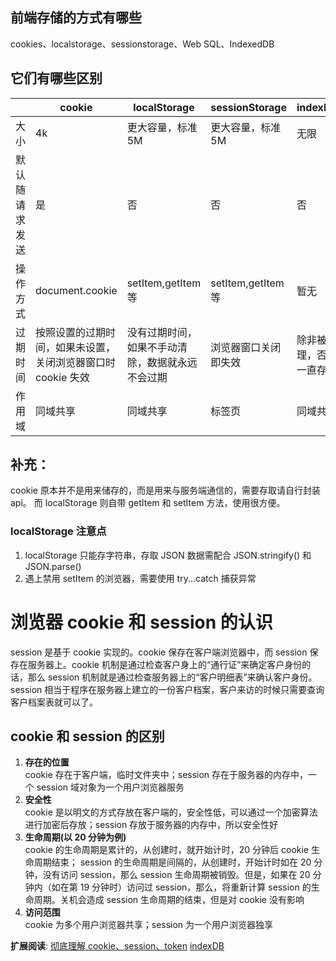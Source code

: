 ## 前端存储的方式有哪些
cookies、localstorage、sessionstorage、Web SQL、IndexedDB
## 它们有哪些区别
||cookie|localStorage|sessionStorage|indexDB|
|-|-|-|-|-|
|大小|4k|更大容量，标准 5M|更大容量，标准 5M|无限|
|默认随请求发送|是|否|否|否|
|操作方式|document.cookie|setItem,getItem 等|setItem,getItem 等|暂无|
|过期时间|按照设置的过期时间，如果未设置，关闭浏览器窗口时 cookie 失效|没有过期时间，如果不手动清除，数据就永远不会过期|浏览器窗口关闭即失效|除非被清理，否则一直存在|
|作用域|同域共享|同域共享|标签页|同域共享|

## 补充：

cookie 原本并不是用来储存的，而是用来与服务端通信的，需要存取请自行封装 api。
而 localStorage 则自带 getItem 和 setItem 方法，使用很方便。

### localStorage 注意点

1. localStorage 只能存字符串，存取 JSON 数据需配合 JSON.stringify() 和 JSON.parse()
2. 遇上禁用 setItem 的浏览器，需要使用 try...catch 捕获异常

# 浏览器 cookie 和 session 的认识

session 是基于 cookie 实现的。cookie 保存在客户端浏览器中，而 session 保存在服务器上。cookie 机制是通过检查客户身上的“通行证”来确定客户身份的话，那么 session 机制就是通过检查服务器上的“客户明细表”来确认客户身份。session 相当于程序在服务器上建立的一份客户档案，客户来访的时候只需要查询客户档案表就可以了。

## cookie 和 session 的区别

1. **存在的位置**  
   cookie 存在于客户端，临时文件夹中；session 存在于服务器的内存中，一个 session 域对象为一个用户浏览器服务
2. **安全性**  
   cookie 是以明文的方式存放在客户端的，安全性低，可以通过一个加密算法进行加密后存放；session 存放于服务器的内存中，所以安全性好
3. **生命周期(以 20 分钟为例)**  
   cookie 的生命周期是累计的，从创建时，就开始计时，20 分钟后 cookie 生命周期结束；
   session 的生命周期是间隔的，从创建时，开始计时如在 20 分钟，没有访问 session，那么 session 生命周期被销毁。但是，如果在 20 分钟内（如在第 19 分钟时）访问过 session，那么，将重新计算 session 的生命周期。关机会造成 session 生命周期的结束，但是对 cookie 没有影响
4. **访问范围**  
   cookie 为多个用户浏览器共享；session 为一个用户浏览器独享

**扩展阅读**: [彻底理解 cookie、session、token](https://www.cnblogs.com/moyand/p/9047978.html) 
[indexDB](http://www.ruanyifeng.com/blog/2018/07/indexeddb.html)

